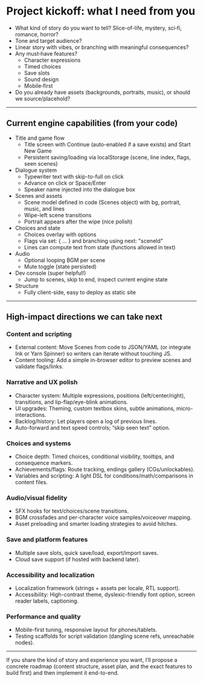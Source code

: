 # Project kickoff: what I need from you

- What kind of story do you want to tell? Slice-of-life, mystery, sci‑fi, romance, horror?
- Tone and target audience?
- Linear story with vibes, or branching with meaningful consequences?
- Any must‑have features?
  - Character expressions
  - Timed choices
  - Save slots
  - Sound design
  - Mobile‑first
- Do you already have assets (backgrounds, portraits, music), or should we source/placehold?

---

## Current engine capabilities (from your code)

- Title and game flow
  - Title screen with Continue (auto-enabled if a save exists) and Start New Game
  - Persistent saving/loading via localStorage (scene, line index, flags, seen scenes)
- Dialogue system
  - Typewriter text with skip-to-full on click
  - Advance on click or Space/Enter
  - Speaker name injected into the dialogue box
- Scenes and assets
  - Scene model defined in code (Scenes object) with bg, portrait, music, and lines
  - Wipe-left scene transitions
  - Portrait appears after the wipe (nice polish)
- Choices and state
  - Choices overlay with options
  - Flags via set: { … } and branching using next: "sceneId"
  - Lines can compute text from state (functions allowed in text)
- Audio
  - Optional looping BGM per scene
  - Mute toggle (state persisted)
- Dev console (super helpful!)
  - Jump to scenes, skip to end, inspect current engine state
- Structure
  - Fully client-side, easy to deploy as static site

---

## High-impact directions we can take next

### Content and scripting
- External content: Move Scenes from code to JSON/YAML (or integrate Ink or Yarn Spinner) so writers can iterate without touching JS.
- Content tooling: Add a simple in-browser editor to preview scenes and validate flags/links.

### Narrative and UX polish
- Character system: Multiple expressions, positions (left/center/right), transitions, and lip-flap/eye-blink animations.
- UI upgrades: Theming, custom textbox skins, subtle animations, micro-interactions.
- Backlog/history: Let players open a log of previous lines.
- Auto-forward and text speed controls; “skip seen text” option.

### Choices and systems
- Choice depth: Timed choices, conditional visibility, tooltips, and consequence markers.
- Achievements/flags: Route tracking, endings gallery (CGs/unlockables).
- Variables and scripting: A light DSL for conditions/math/comparisons in content files.

### Audio/visual fidelity
- SFX hooks for text/choices/scene transitions.
- BGM crossfades and per-character voice samples/voiceover mapping.
- Asset preloading and smarter loading strategies to avoid hitches.

### Save and platform features
- Multiple save slots, quick save/load, export/import saves.
- Cloud save support (if hosted with backend later).

### Accessibility and localization
- Localization framework (strings + assets per locale, RTL support).
- Accessibility: High-contrast theme, dyslexic-friendly font option, screen reader labels, captioning.

### Performance and quality
- Mobile-first tuning, responsive layout for phones/tablets.
- Testing scaffolds for script validation (dangling scene refs, unreachable nodes).

---

If you share the kind of story and experience you want, I’ll propose a concrete roadmap (content structure, asset plan, and the exact features to build first) and then implement it end-to-end.